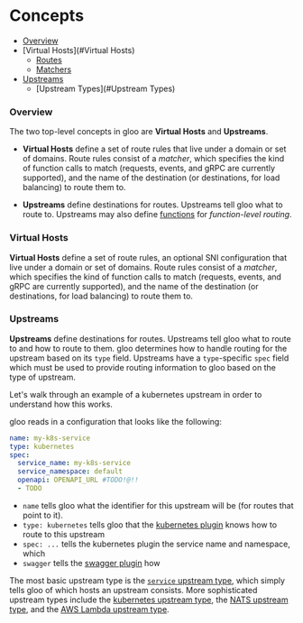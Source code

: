 # Concepts

- [Overview](#Overview)
- [Virtual Hosts](#Virtual Hosts)
    - [Routes](#Routes)
    - [Matchers](#Matchers)
- [Upstreams](#Upstreams)
    - [Upstream Types](#Upstream Types)




<a name="Overview"></a>

### Overview

The two top-level concepts in gloo are **Virtual Hosts** and **Upstreams**.

- **Virtual Hosts** define a set of route rules that live under a domain or set of domains.
Route rules consist of a *matcher*, which specifies the kind of function calls to match (requests, events, 
and gRPC are currently supported), and the name of the destination (or destinations, for load balancing) to route them to.

- **Upstreams** define destinations for routes. Upstreams tell gloo what to route to. Upstreams may also define 
[functions](TODO) for *function-level routing*.





<a name="Virtual Hosts"></a>

### Virtual Hosts

**Virtual Hosts** define a set of route rules, an optional SNI configuration that live under a domain or set of domains.
Route rules consist of a *matcher*, which specifies the kind of function calls to match (requests, events, 
and gRPC are currently supported), and the name of the destination (or destinations, for load balancing) to route them to.




<a name="Upstreams"></a>

### Upstreams

**Upstreams** define destinations for routes. Upstreams tell gloo what to route to and how to route to them. gloo determines
how to handle routing for the upstream based on its `type` field. Upstreams have a `type`-specific `spec` field which must 
be used to provide routing information to gloo based on the type of upstream.

Let's walk through an example of a kubernetes upstream in order to understand how this works.

gloo reads in a configuration that looks like the following: 

```yaml
name: my-k8s-service
type: kubernetes
spec:
  service_name: my-k8s-service
  service_namespace: default
  openapi: OPENAPI_URL #TODO!@!! 
  - TODO
```

- `name` tells gloo what the identifier for this upstream will be (for routes that point to it).
- `type: kubernetes` tells gloo that the [kubernetes plugin](TODO) knows how to route to this upstream
- `spec: ...` tells the kubernetes plugin the service name and namespace, which 
- `swagger` tells the [swagger plugin](TODO) how 


The most basic upstream type is the [`service` upstream type](TODO), which simply tells gloo
of which hosts an upstream consists. More sophisticated upstream types include the [kubernetes upstream type](TODO), the 
[NATS upstream type](TODO), and the [AWS Lambda upstream type](TODO).

